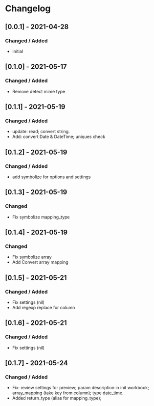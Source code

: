 # Changelog

## [0.0.1] - 2021-04-28
### Changed / Added
* Initial

## [0.1.0] - 2021-05-17
### Changed / Added
* Remove detect mime type

## [0.1.1] - 2021-05-19
### Changed / Added
* update: read; convert string.
* Add: convert Date & DateTime; uniques check

## [0.1.2] - 2021-05-19
### Changed / Added
* add symbolize for options and settings

## [0.1.3] - 2021-05-19
### Changed 
* Fix symbolize mapping_type

## [0.1.4] - 2021-05-19
### Changed
* Fix symbolize array
* Add Convert array mapping

## [0.1.5] - 2021-05-21
### Changed / Added
* Fix settings (nil)
* Add regexp replace for column

## [0.1.6] - 2021-05-21
### Changed / Added
* Fix settings (nil)

## [0.1.7] - 2021-05-24
### Changed / Added
* Fix: 
  review settings for preview;
  param description in init workbook;
  array_mapping (take key from column);
  type date_time.
* Added return_type (alias for mapping_type);
